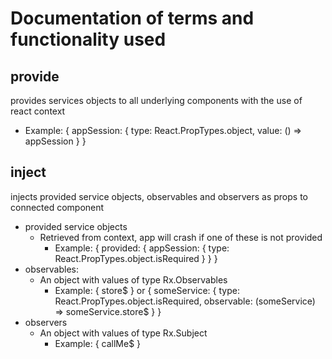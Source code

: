 # Documentation of terms and functionality used

## provide
provides services objects to all underlying components with the use of react context
- Example: { appSession: { type: React.PropTypes.object, value: () => appSession } }

## inject
injects provided service objects, observables and observers as props to connected component
- provided service objects
    - Retrieved from context, app will crash if one of these is not provided
        - Example: { provided: { appSession: { type: React.PropTypes.object.isRequired } } }
- observables:
    - An object with values of type Rx.Observables
        - Example: { store$ } or { someService: { type: React.PropTypes.object.isRequired, observable: (someService) => someService.store$ } }
- observers
    - An object with values of type Rx.Subject
        - Example: { callMe$ }
